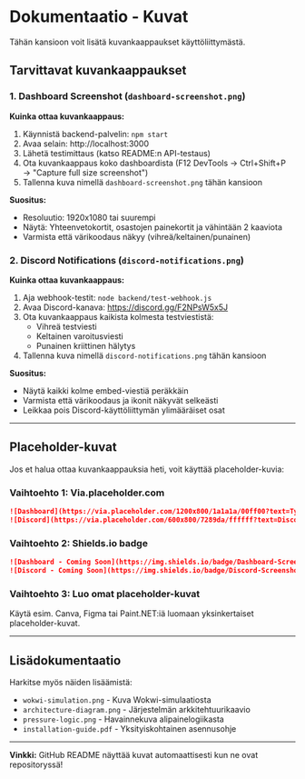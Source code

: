# Dokumentaatio - Kuvat

Tähän kansioon voit lisätä kuvankaappaukset käyttöliittymästä.

## Tarvittavat kuvankaappaukset

### 1. Dashboard Screenshot (`dashboard-screenshot.png`)

**Kuinka ottaa kuvankaappaus:**
1. Käynnistä backend-palvelin: `npm start`
2. Avaa selain: http://localhost:3000
3. Lähetä testimittaus (katso README:n API-testaus)
4. Ota kuvankaappaus koko dashboardista (F12 DevTools → Ctrl+Shift+P → "Capture full size screenshot")
5. Tallenna kuva nimellä `dashboard-screenshot.png` tähän kansioon

**Suositus:**
- Resoluutio: 1920x1080 tai suurempi
- Näytä: Yhteenvetokortit, osastojen painekortit ja vähintään 2 kaaviota
- Varmista että värikoodaus näkyy (vihreä/keltainen/punainen)

### 2. Discord Notifications (`discord-notifications.png`)

**Kuinka ottaa kuvankaappaus:**
1. Aja webhook-testit: `node backend/test-webhook.js`
2. Avaa Discord-kanava: https://discord.gg/F2NPsW5x5J
3. Ota kuvankaappaus kaikista kolmesta testviestistä:
   - Vihreä testviesti
   - Keltainen varoitusviesti
   - Punainen kriittinen hälytys
4. Tallenna kuva nimellä `discord-notifications.png` tähän kansioon

**Suositus:**
- Näytä kaikki kolme embed-viestiä peräkkäin
- Varmista että värikoodaus ja ikonit näkyvät selkeästi
- Leikkaa pois Discord-käyttöliittymän ylimääräiset osat

---

## Placeholder-kuvat

Jos et halua ottaa kuvankaappauksia heti, voit käyttää placeholder-kuvia:

### Vaihtoehto 1: Via.placeholder.com
```markdown
![Dashboard](https://via.placeholder.com/1200x800/1a1a1a/00ff00?text=Työmaa-Anturi+Dashboard)
![Discord](https://via.placeholder.com/600x800/7289da/ffffff?text=Discord+Notifications)
```

### Vaihtoehto 2: Shields.io badge
```markdown
![Dashboard - Coming Soon](https://img.shields.io/badge/Dashboard-Screenshot_Coming_Soon-blue?style=for-the-badge)
![Discord - Coming Soon](https://img.shields.io/badge/Discord-Screenshot_Coming_Soon-7289da?style=for-the-badge)
```

### Vaihtoehto 3: Luo omat placeholder-kuvat
Käytä esim. Canva, Figma tai Paint.NET:iä luomaan yksinkertaiset placeholder-kuvat.

---

## Lisädokumentaatio

Harkitse myös näiden lisäämistä:

- `wokwi-simulation.png` - Kuva Wokwi-simulaatiosta
- `architecture-diagram.png` - Järjestelmän arkkitehtuurikaavio
- `pressure-logic.png` - Havainnekuva alipainelogiikasta
- `installation-guide.pdf` - Yksityiskohtainen asennusohje

---

**Vinkki:** GitHub README näyttää kuvat automaattisesti kun ne ovat repositoryssä!
